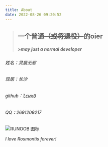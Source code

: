 ```yaml
---
title: About
date: 2022-08-26 09:20:52
---
```

[github]: https://github.com/lcwx0

[rosmontis]: https://pic.imgdb.cn/item/6309669816f2c2beb145f8f8.png
> ## 一个普通~~（或将退役）~~的oier
> ##### >*may just a normal developer*

###### 姓名：灵晨无邪
###### 现居：长沙
###### github：[<kbd>lcwx0</kbd>][github]
###### QQ：2691209217
![RUNOOB 图标](http://static.runoob.com/images/runoob-logo.png)

*I love Rosmontis forever!*

